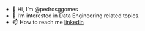 - 👋 Hi, I’m @pedrosggomes
- 👀 I’m interested in Data Engineering related topics. 
- 📫 How to reach me [linkedin](https://www.linkedin.com/in/pedrosggomes/)

<!---
pedrosggomes/pedrosggomes is a ✨ special ✨ repository because its `README.md` (this file) appears on your GitHub profile.
You can click the Preview link to take a look at your changes.
--->
